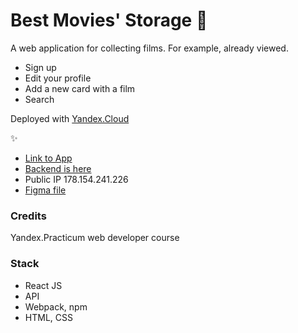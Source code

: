 # Best Movies' Storage 🎥

A web application for collecting films. For example, already viewed.

- Sign up
- Edit your profile
- Add a new card with a film
- Search

Deployed with [Yandex.Cloud](https://cloud.yandex.ru/)

✨
- [Link to App](https://best-movies.nomoredomains.icu)
- [Backend is here](https://api.best-movies.nomoredomains.icu)
- Public IP 178.154.241.226
- [Figma file](https://drive.google.com/file/d/1H72nW2yU77Zo_nPes1Gy5XmEIxQp95ya/view?usp=sharing)

### Credits

Yandex.Practicum web developer course

### Stack

- React JS
- API
- Webpack, npm
- HTML, CSS 
